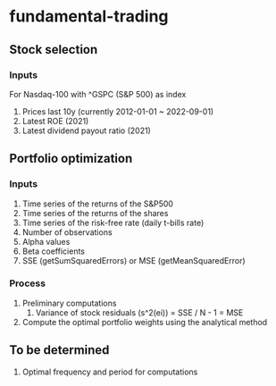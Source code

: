 # fundamental-trading
## Stock selection
### Inputs
For Nasdaq-100 with ^GSPC (S&P 500) as index
1. Prices last 10y (currently 2012-01-01 ~ 2022-09-01)
2. Latest ROE (2021)
3. Latest dividend payout ratio (2021)

## Portfolio optimization
### Inputs
1. Time series of the returns of the S&P500
2. Time series of the returns of the shares
3. Time series of the risk-free rate (daily t-bills rate)
4. Number of observations
5. Alpha values
6. Beta coefficients
7. SSE (getSumSquaredErrors) or MSE (getMeanSquaredError)

### Process
1. Preliminary computations
   1. Variance of stock residuals (s^2(ei)) = SSE / N - 1 = MSE
2. Compute the optimal portfolio weights using the analytical method

## To be determined
1. Optimal frequency and period for computations